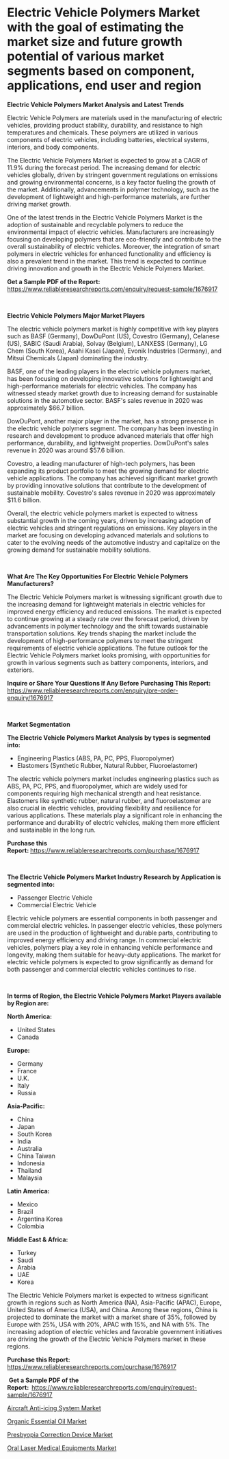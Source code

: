<p><h1>Electric Vehicle Polymers Market with the goal of estimating the market size and future growth potential of various market segments based on component, applications, end user and region</h1></p><p><strong>Electric Vehicle Polymers Market Analysis and Latest Trends</strong></p>
<p><p>Electric Vehicle Polymers are materials used in the manufacturing of electric vehicles, providing product stability, durability, and resistance to high temperatures and chemicals. These polymers are utilized in various components of electric vehicles, including batteries, electrical systems, interiors, and body components.</p><p>The Electric Vehicle Polymers Market is expected to grow at a CAGR of 11.9% during the forecast period. The increasing demand for electric vehicles globally, driven by stringent government regulations on emissions and growing environmental concerns, is a key factor fueling the growth of the market. Additionally, advancements in polymer technology, such as the development of lightweight and high-performance materials, are further driving market growth.</p><p>One of the latest trends in the Electric Vehicle Polymers Market is the adoption of sustainable and recyclable polymers to reduce the environmental impact of electric vehicles. Manufacturers are increasingly focusing on developing polymers that are eco-friendly and contribute to the overall sustainability of electric vehicles. Moreover, the integration of smart polymers in electric vehicles for enhanced functionality and efficiency is also a prevalent trend in the market. This trend is expected to continue driving innovation and growth in the Electric Vehicle Polymers Market.</p></p>
<p><strong>Get a Sample PDF of the Report:&nbsp;</strong> <a href="https://www.reliableresearchreports.com/enquiry/request-sample/1676917">https://www.reliableresearchreports.com/enquiry/request-sample/1676917</a></p>
<p>&nbsp;</p>
<p><strong>Electric Vehicle Polymers Major Market Players</strong></p>
<p><p>The electric vehicle polymers market is highly competitive with key players such as BASF (Germany), DowDuPont (US), Covestro (Germany), Celanese (US), SABIC (Saudi Arabia), Solvay (Belgium), LANXESS (Germany), LG Chem (South Korea), Asahi Kasei (Japan), Evonik Industries (Germany), and Mitsui Chemicals (Japan) dominating the industry.</p><p>BASF, one of the leading players in the electric vehicle polymers market, has been focusing on developing innovative solutions for lightweight and high-performance materials for electric vehicles. The company has witnessed steady market growth due to increasing demand for sustainable solutions in the automotive sector. BASF's sales revenue in 2020 was approximately $66.7 billion.</p><p>DowDuPont, another major player in the market, has a strong presence in the electric vehicle polymers segment. The company has been investing in research and development to produce advanced materials that offer high performance, durability, and lightweight properties. DowDuPont's sales revenue in 2020 was around $57.6 billion.</p><p>Covestro, a leading manufacturer of high-tech polymers, has been expanding its product portfolio to meet the growing demand for electric vehicle applications. The company has achieved significant market growth by providing innovative solutions that contribute to the development of sustainable mobility. Covestro's sales revenue in 2020 was approximately $11.6 billion.</p><p>Overall, the electric vehicle polymers market is expected to witness substantial growth in the coming years, driven by increasing adoption of electric vehicles and stringent regulations on emissions. Key players in the market are focusing on developing advanced materials and solutions to cater to the evolving needs of the automotive industry and capitalize on the growing demand for sustainable mobility solutions.</p></p>
<p>&nbsp;</p>
<p><strong>What Are The Key Opportunities For Electric Vehicle Polymers Manufacturers?</strong></p>
<p><p>The Electric Vehicle Polymers market is witnessing significant growth due to the increasing demand for lightweight materials in electric vehicles for improved energy efficiency and reduced emissions. The market is expected to continue growing at a steady rate over the forecast period, driven by advancements in polymer technology and the shift towards sustainable transportation solutions. Key trends shaping the market include the development of high-performance polymers to meet the stringent requirements of electric vehicle applications. The future outlook for the Electric Vehicle Polymers market looks promising, with opportunities for growth in various segments such as battery components, interiors, and exteriors.</p></p>
<p><strong>Inquire or Share Your Questions If Any Before Purchasing This Report:</strong> <a href="https://www.reliableresearchreports.com/enquiry/pre-order-enquiry/1676917">https://www.reliableresearchreports.com/enquiry/pre-order-enquiry/1676917</a></p>
<p>&nbsp;</p>
<p><strong>Market Segmentation</strong></p>
<p><strong>The Electric Vehicle Polymers Market Analysis by types is segmented into:</strong></p>
<p><ul><li>Engineering Plastics (ABS, PA, PC, PPS, Fluoropolymer)</li><li>Elastomers (Synthetic Rubber, Natural Rubber, Fluoroelastomer)</li></ul></p>
<p><p>The electric vehicle polymers market includes engineering plastics such as ABS, PA, PC, PPS, and fluoropolymer, which are widely used for components requiring high mechanical strength and heat resistance. Elastomers like synthetic rubber, natural rubber, and fluoroelastomer are also crucial in electric vehicles, providing flexibility and resilience for various applications. These materials play a significant role in enhancing the performance and durability of electric vehicles, making them more efficient and sustainable in the long run.</p></p>
<p><strong>Purchase this Report:&nbsp;</strong><a href="https://www.reliableresearchreports.com/purchase/1676917">https://www.reliableresearchreports.com/purchase/1676917</a></p>
<p>&nbsp;</p>
<p><strong>The Electric Vehicle Polymers Market Industry Research by Application is segmented into:</strong></p>
<p><ul><li>Passenger Electric Vehicle</li><li>Commercial Electric Vehicle</li></ul></p>
<p><p>Electric vehicle polymers are essential components in both passenger and commercial electric vehicles. In passenger electric vehicles, these polymers are used in the production of lightweight and durable parts, contributing to improved energy efficiency and driving range. In commercial electric vehicles, polymers play a key role in enhancing vehicle performance and longevity, making them suitable for heavy-duty applications. The market for electric vehicle polymers is expected to grow significantly as demand for both passenger and commercial electric vehicles continues to rise.</p></p>
<p>&nbsp;</p>
<p><strong>In terms of Region, the Electric Vehicle Polymers Market Players available by Region are:</strong></p>
<p>
    <p> <strong> North America: </strong>
        <ul>
            <li>United States</li>
            <li>Canada</li>
        </ul>
        </p> 
    <p> <strong> Europe: </strong>
        <ul>
            <li>Germany</li>
            <li>France</li>
            <li>U.K.</li>
            <li>Italy</li>
            <li>Russia</li>
        </ul>
        </p> 
    <p> <strong> Asia-Pacific: </strong>
        <ul>
            <li>China</li>
            <li>Japan</li>
            <li>South Korea</li>
            <li>India</li>
            <li>Australia</li>
            <li>China Taiwan</li>
            <li>Indonesia</li>
            <li>Thailand</li>
            <li>Malaysia</li>
        </ul>
        </p> 
    <p> <strong> Latin America: </strong>
        <ul>
            <li>Mexico</li>
            <li>Brazil</li>
            <li>Argentina Korea</li>
            <li>Colombia</li>
        </ul>
        </p> 
    <p> <strong> Middle East & Africa: </strong>
        <ul>
            <li>Turkey</li>
            <li>Saudi</li>
            <li>Arabia</li>
            <li>UAE</li>
            <li>Korea</li>
        </ul>
    </p>
    </p>
<p><p>The Electric Vehicle Polymers market is expected to witness significant growth in regions such as North America (NA), Asia-Pacific (APAC), Europe, United States of America (USA), and China. Among these regions, China is projected to dominate the market with a market share of 35%, followed by Europe with 25%, USA with 20%, APAC with 15%, and NA with 5%. The increasing adoption of electric vehicles and favorable government initiatives are driving the growth of the Electric Vehicle Polymers market in these regions.</p></p>
<p><strong>Purchase this Report: </strong><a href="https://www.reliableresearchreports.com/purchase/1676917">https://www.reliableresearchreports.com/purchase/1676917</a></p>
<p>&nbsp;<strong>Get a Sample PDF of the Report:&nbsp;&nbsp;</strong><a href="https://www.reliableresearchreports.com/enquiry/request-sample/1676917">https://www.reliableresearchreports.com/enquiry/request-sample/1676917</a></p>
<p><strong></strong></p>
<p><p><a href="https://natural-crush-b99.notion.site/Global-Aircraft-Anti-icing-System-Market-Size-and-Market-Trends-Insights-and-Projections-from-2024--eb9ee8c39c4f400cac3f6fb7933dcb47">Aircraft Anti-icing System Market</a></p><p><a href="https://view.publitas.com/reportprime-1/decoding-the-organic-essential-oil-market-a-deep-dive-into-the-latest-market-trends-market-segmentation-and-competitive-analysis/">Organic Essential Oil Market</a></p><p><a href="https://view.publitas.com/reportprime-1/presbyopia-correction-device-market-size-growth-and-forecast-from-2023-2030/">Presbyopia Correction Device Market</a></p><p><a href="https://view.publitas.com/reportprime-1/oral-laser-medical-equipments-market-size-evaluating-its-market-trends-growth-and-projections-2023-2030/">Oral Laser Medical Equipments Market</a></p></p>